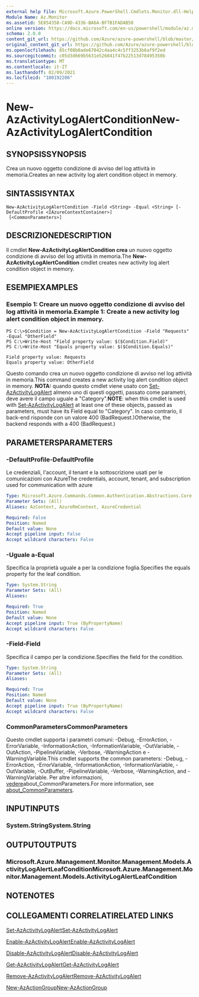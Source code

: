 ```yaml
---
external help file: Microsoft.Azure.PowerShell.Cmdlets.Monitor.dll-Help.xml
Module Name: Az.Monitor
ms.assetid: 5E854358-CA9D-4336-BA6A-BF7B1FADAB50
online version: https://docs.microsoft.com/en-us/powershell/module/az.monitor/new-azactivitylogalertcondition
schema: 2.0.0
content_git_url: https://github.com/Azure/azure-powershell/blob/master/src/Monitor/Monitor/help/New-AzActivityLogAlertCondition.md
original_content_git_url: https://github.com/Azure/azure-powershell/blob/master/src/Monitor/Monitor/help/New-AzActivityLogAlertCondition.md
ms.openlocfilehash: 85cf08b0ade67042c4aa4c4c5ff3253b6af9f2ed
ms.sourcegitcommit: c05d3d669b5631e526841f47b22513d78495350b
ms.translationtype: MT
ms.contentlocale: it-IT
ms.lasthandoff: 02/09/2021
ms.locfileid: "100192206"
---
```

# <span data-ttu-id="61b47-101">New-AzActivityLogAlertCondition</span><span class="sxs-lookup"><span data-stu-id="61b47-101">New-AzActivityLogAlertCondition</span></span>

## <span data-ttu-id="61b47-102">SYNOPSIS</span><span class="sxs-lookup"><span data-stu-id="61b47-102">SYNOPSIS</span></span>
<span data-ttu-id="61b47-103">Crea un nuovo oggetto condizione di avviso del log attività in memoria.</span><span class="sxs-lookup"><span data-stu-id="61b47-103">Creates an new activity log alert condition object in memory.</span></span>

## <span data-ttu-id="61b47-104">SINTASSI</span><span class="sxs-lookup"><span data-stu-id="61b47-104">SYNTAX</span></span>

```
New-AzActivityLogAlertCondition -Field <String> -Equal <String> [-DefaultProfile <IAzureContextContainer>]
 [<CommonParameters>]
```

## <span data-ttu-id="61b47-105">DESCRIZIONE</span><span class="sxs-lookup"><span data-stu-id="61b47-105">DESCRIPTION</span></span>
<span data-ttu-id="61b47-106">Il cmdlet **New-AzActivityLogAlertCondition crea** un nuovo oggetto condizione di avviso del log attività in memoria.</span><span class="sxs-lookup"><span data-stu-id="61b47-106">The **New-AzActivityLogAlertCondition** cmdlet creates new activity log alert condition object in memory.</span></span>

## <span data-ttu-id="61b47-107">ESEMPI</span><span class="sxs-lookup"><span data-stu-id="61b47-107">EXAMPLES</span></span>

### <span data-ttu-id="61b47-108">Esempio 1: Creare un nuovo oggetto condizione di avviso del log attività in memoria.</span><span class="sxs-lookup"><span data-stu-id="61b47-108">Example 1: Create a new activity log alert condition object in memory.</span></span>
```
PS C:\>$Condition = New-AzActivityLogAlertCondition -Field "Requests" -Equal "OtherField"
PS C:\>Write-Host "Field property value: $($Condition.Field)"
PS C:\>Write-Host "Equals property value: $($Condition.Equals)"

Field property value: Requests
Equals property value: OtherField
```

<span data-ttu-id="61b47-109">Questo comando crea un nuovo oggetto condizione di avviso nel log attività in memoria.</span><span class="sxs-lookup"><span data-stu-id="61b47-109">This command creates a new activity log alert condition object in memory.</span></span>
<span data-ttu-id="61b47-110">**NOTA:** quando questo cmdlet viene usato con [Set-AzActivityLogAlert](https://docs.microsoft.com/en-us/powershell/module/az.monitor/set-azactivitylogalert) almeno uno di questi oggetti, passato come parametri, deve avere il campo uguale a "Category".</span><span class="sxs-lookup"><span data-stu-id="61b47-110">**NOTE**: when this cmdlet is used with [Set-AzActivityLogAlert](https://docs.microsoft.com/en-us/powershell/module/az.monitor/set-azactivitylogalert) at least one of these objects, passed as parameters, must have its Field equal to "Category".</span></span> <span data-ttu-id="61b47-111">In caso contrario, il back-end risponde con un valore 400 (BadRequest.)</span><span class="sxs-lookup"><span data-stu-id="61b47-111">Otherwise, the backend responds with a 400 (BadRequest.)</span></span>

## <span data-ttu-id="61b47-112">PARAMETERS</span><span class="sxs-lookup"><span data-stu-id="61b47-112">PARAMETERS</span></span>

### <span data-ttu-id="61b47-113">-DefaultProfile</span><span class="sxs-lookup"><span data-stu-id="61b47-113">-DefaultProfile</span></span>
<span data-ttu-id="61b47-114">Le credenziali, l'account, il tenant e la sottoscrizione usati per le comunicazioni con Azure</span><span class="sxs-lookup"><span data-stu-id="61b47-114">The credentials, account, tenant, and subscription used for communication with azure</span></span>

```yaml
Type: Microsoft.Azure.Commands.Common.Authentication.Abstractions.Core.IAzureContextContainer
Parameter Sets: (All)
Aliases: AzContext, AzureRmContext, AzureCredential

Required: False
Position: Named
Default value: None
Accept pipeline input: False
Accept wildcard characters: False
```

### <span data-ttu-id="61b47-115">-Uguale a</span><span class="sxs-lookup"><span data-stu-id="61b47-115">-Equal</span></span>
<span data-ttu-id="61b47-116">Specifica la proprietà uguale a per la condizione foglia.</span><span class="sxs-lookup"><span data-stu-id="61b47-116">Specifies the equals property for the leaf condition.</span></span>

```yaml
Type: System.String
Parameter Sets: (All)
Aliases:

Required: True
Position: Named
Default value: None
Accept pipeline input: True (ByPropertyName)
Accept wildcard characters: False
```

### <span data-ttu-id="61b47-117">-Field</span><span class="sxs-lookup"><span data-stu-id="61b47-117">-Field</span></span>
<span data-ttu-id="61b47-118">Specifica il campo per la condizione.</span><span class="sxs-lookup"><span data-stu-id="61b47-118">Specifies the field for the condition.</span></span>

```yaml
Type: System.String
Parameter Sets: (All)
Aliases:

Required: True
Position: Named
Default value: None
Accept pipeline input: True (ByPropertyName)
Accept wildcard characters: False
```

### <span data-ttu-id="61b47-119">CommonParameters</span><span class="sxs-lookup"><span data-stu-id="61b47-119">CommonParameters</span></span>
<span data-ttu-id="61b47-120">Questo cmdlet supporta i parametri comuni: -Debug, -ErrorAction, -ErrorVariable, -InformationAction, -InformationVariable, -OutVariable, -OutAction, -PipelineVariable, -Verbose, -WarningAction e -WarningVariable.</span><span class="sxs-lookup"><span data-stu-id="61b47-120">This cmdlet supports the common parameters: -Debug, -ErrorAction, -ErrorVariable, -InformationAction, -InformationVariable, -OutVariable, -OutBuffer, -PipelineVariable, -Verbose, -WarningAction, and -WarningVariable.</span></span> <span data-ttu-id="61b47-121">Per altre informazioni, [vedere](http://go.microsoft.com/fwlink/?LinkID=113216)about_CommonParameters.</span><span class="sxs-lookup"><span data-stu-id="61b47-121">For more information, see [about_CommonParameters](http://go.microsoft.com/fwlink/?LinkID=113216).</span></span>

## <span data-ttu-id="61b47-122">INPUT</span><span class="sxs-lookup"><span data-stu-id="61b47-122">INPUTS</span></span>

### <span data-ttu-id="61b47-123">System.String</span><span class="sxs-lookup"><span data-stu-id="61b47-123">System.String</span></span>

## <span data-ttu-id="61b47-124">OUTPUT</span><span class="sxs-lookup"><span data-stu-id="61b47-124">OUTPUTS</span></span>

### <span data-ttu-id="61b47-125">Microsoft.Azure.Management.Monitor.Management.Models.ActivityLogAlertLeafCondition</span><span class="sxs-lookup"><span data-stu-id="61b47-125">Microsoft.Azure.Management.Monitor.Management.Models.ActivityLogAlertLeafCondition</span></span>

## <span data-ttu-id="61b47-126">NOTE</span><span class="sxs-lookup"><span data-stu-id="61b47-126">NOTES</span></span>

## <span data-ttu-id="61b47-127">COLLEGAMENTI CORRELATI</span><span class="sxs-lookup"><span data-stu-id="61b47-127">RELATED LINKS</span></span>

[<span data-ttu-id="61b47-128">Set-AzActivityLogAlert</span><span class="sxs-lookup"><span data-stu-id="61b47-128">Set-AzActivityLogAlert</span></span>](./Set-AzActivityLogAlert.md)

[<span data-ttu-id="61b47-129">Enable-AzActivityLogAlert</span><span class="sxs-lookup"><span data-stu-id="61b47-129">Enable-AzActivityLogAlert</span></span>](./Enable-AzActivityLogAlert.md)

[<span data-ttu-id="61b47-130">Disable-AzActivityLogAlert</span><span class="sxs-lookup"><span data-stu-id="61b47-130">Disable-AzActivityLogAlert</span></span>](./Disable-AzActivityLogAlert.md)

[<span data-ttu-id="61b47-131">Get-AzActivityLogAlert</span><span class="sxs-lookup"><span data-stu-id="61b47-131">Get-AzActivityLogAlert</span></span>](./Get-AzActivityLogAlert.md)

[<span data-ttu-id="61b47-132">Remove-AzActivityLogAlert</span><span class="sxs-lookup"><span data-stu-id="61b47-132">Remove-AzActivityLogAlert</span></span>](./Remove-AzActivityLogAlert.md)

[<span data-ttu-id="61b47-133">New-AzActionGroup</span><span class="sxs-lookup"><span data-stu-id="61b47-133">New-AzActionGroup</span></span>](./Get-AzActionGroup.md)

